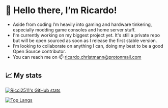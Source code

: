 # 👋 Hello there, I’m Ricardo!

- Aside from coding I’m heavily into gaming and hardware tinkering, especially modding game consoles and home server stuff.
- I'm currently working on my biggest project yet. It's still a private repo but will be open sourced as soon as I release the first stable version.
- I’m looking to collaborate on anything I can, doing my best to be a good Open Source contributor.
- You can reach me on 📫 ricardo.christmann@protonmail.com

## :chart_with_upwards_trend: My stats
[![Ricci2511's GitHub stats](https://github-readme-stats.vercel.app/api?username=ricci2511&show_icons=true)](https://github.com/anuraghazra/github-readme-stats)

[![Top Langs](https://github-readme-stats.vercel.app/api/top-langs/?username=ricci2511)](https://github.com/anuraghazra/github-readme-stats)

<!---
ricci2511/ricci2511 is a ✨ special ✨ repository because its `README.md` (this file) appears on your GitHub profile.
You can click the Preview link to take a look at your changes.
--->
